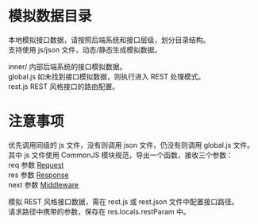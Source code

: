 # 模拟数据目录

本地模拟接口数据，请按照后端系统和接口层级，划分目录结构。  
支持使用 js/json 文件，动态/静态生成模拟数据。  

inner/ 内部后端系统的接口模拟数据。  
global.js 如未找到接口模拟数据，则执行进入 REST 处理模式。  
rest.js REST 风格接口的路由配置。  

# 注意事项

优先调用同级的 js 文件，没有则调用 json 文件，仍没有则调用 global.js 文件。  
其中 js 文件使用 CommonJS 模块规范，导出一个函数，接收三个参数：  
req 参数 [Request](http://expressjs.com/en/4x/api.html#req)  
res 参数 [Response](http://expressjs.com/en/4x/api.html#res)  
next 参数 [Middleware](http://expressjs.com/en/guide/using-middleware.html)  

模拟 REST 风格接口数据，需在 rest.js 或 rest.json 文件中配置接口路径。  
请求路径中携带的参数，保存在 res.locals.restParam 中。  
